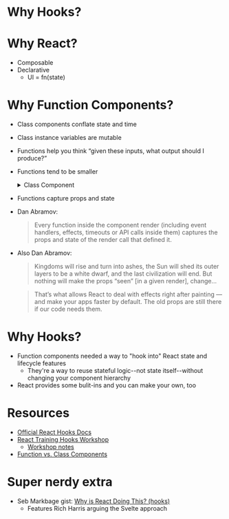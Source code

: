 # Why Hooks?

# Why React?

- Composable
- Declarative
  - UI = fn(state)

# Why Function Components?

- Class components conflate state and time
- Class instance variables are mutable
- Functions help you think “given these inputs, what output should I produce?”
- Functions tend to be smaller 

  <details>
    <summary>Class Component</summary>
    ```jsx
    class Posts extends React.Component {
      state = { posts: null }
      subscribe() {
        this.unsub = subscribeToPosts(this.props.uid, posts => {
          this.setState({ posts})
        })
      }

      componentDidMount() {
        this.subscribe()
      }

      componentDidUpdate(prevProps) {
        if (prevProps.uid !== this.props.uid) {
          this.unsub()
          this.subscribe()
        }
      }

      componentWillUnmount() {
        this.unsub()
      }

      render() {
        this.propschildren(this.state.posts)
      }
    }
    ```
  </details>

  <details>
    <summary>Function Component</summary>
    ```js
    const [posts, setPosts] = useState(null)
    useEffect(() => subscribeToPosts(uid, setPosts), [uid])
    ```
  </details>

- Functions capture props and state

- Dan Abramov:

  > Every function inside the component render (including event handlers, effects, timeouts or API calls inside them) captures the props and state of the render call that defined it.

- Also Dan Abramov:

  > Kingdoms will rise and turn into ashes, the Sun will shed its outer layers to be a white dwarf, and the last civilization will end. But nothing will make the props “seen” [in a given render], change...

  > That’s what allows React to deal with effects right after painting — and make your apps faster by default. The old props are still there if our code needs them.

# Why Hooks?

- Function components needed a way to "hook into" React state and lifecycle features
  - They're a way to reuse stateful logic--not state itself--without changing your component hierarchy
- React provides some bulit-ins and you can make your own, too

# Resources

- [Official React Hooks Docs](https://reactjs.org/docs/hooks-intro.html)
- [React Training Hooks Workshop](https://github.com/ReactTraining/hooks-workshop)
  - [Workshop notes](https://github.com/ReactTraining/hooks-workshop/blob/master/student-lesson-notes.md)
- [Function vs. Class Components](https://overreacted.io/how-are-function-components-different-from-classes/)

# Super nerdy extra

- Seb Markbage gist: [Why is React Doing This? (hooks)](https://gist.github.com/sebmarkbage/a5ef436427437a98408672108df01919)
  - Features Rich Harris arguing the Svelte approach
